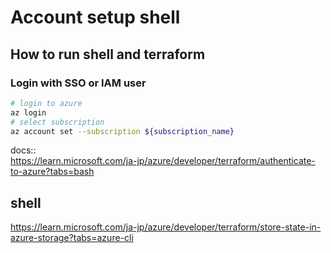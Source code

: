# Account setup shell

## How to run shell and terraform

### Login with SSO or IAM user  


``` sh
# login to azure
az login
# select subscription
az account set --subscription ${subscription_name}
```

docs::  
https://learn.microsoft.com/ja-jp/azure/developer/terraform/authenticate-to-azure?tabs=bash

## shell

https://learn.microsoft.com/ja-jp/azure/developer/terraform/store-state-in-azure-storage?tabs=azure-cli
